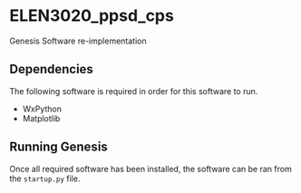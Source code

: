 # ELEN3020_ppsd_cps
Genesis Software re-implementation

## Dependencies
The following software is required in order for this software to run.

- WxPython
- Matplotlib

## Running Genesis
Once all required software has been installed, the software can be ran from the `startup.py` file.